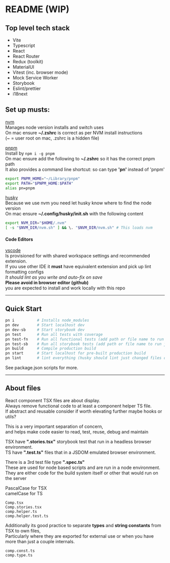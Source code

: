 # README (WIP)

## Top level tech stack

- Vite
- Typescript
- React
- React Router
- Redux (toolkit)
- MaterialUI
- Vitest (inc. browser mode)
- Mock Service Worker
- Storybook
- Eslint/prettier
- i18next

## Set up musts:

[nvm](https://github.com/nvm-sh/nvm)  
Manages node version installs and switch uses  
On mac ensure **~/.zshrc** is correct as per NVM install instructions  
(~ = user root on mac, .zshrc is a hidden file)

[pnpm](https://pnpm.io)  
Install by `npm i -g pnpm`  
On mac ensure add the following to **~/.zshrc** so it has the correct pnpm path  
It also provides a command line shortcut: so can type **'pn'** instead of 'pnpm'

```bash
export PNPM_HOME="~/Library/pnpm"
export PATH="$PNPM_HOME:$PATH"
alias pn=pnpm
```

[husky](https://typicode.github.io/husky/how-to.html#node-version-managers-and-guis)  
Because we use nvm you need let husky know where to find the node version  
On mac ensure **~/.config/husky/init.sh** with the following content

```bash
export NVM_DIR="$HOME/.nvm"
[ -s "$NVM_DIR/nvm.sh" ] && \. "$NVM_DIR/nvm.sh" # This loads nvm
```

#### Code Editors

[vscode](https://code.visualstudio.com/)  
Is provisioned for with shared workspace settings and recommended extension.  
If you use other IDE it **must** have equivalent extension and pick up lint formatting configs  
_It should lint as you write and auto-fix on save_  
**Please avoid in browser editor (github)**  
you are expected to install and work locally with this repo

---

## Quick Start

```bash
pn i          # Installs node_modules
pn dev        # Start localhost dev
pn dev-sb     # Start storybook dev
pn test       # Run all tests with coverage
pn test-fn    # Run all functional tests (add path or file name to run just one)
pn test-sb    # Run all storybook tests (add path or file name to run just one)
pn build      # Compile production build
pn start      # Start localhost for pre-built production build
pn lint       # lint everything (husky should lint just changed files on git commit)
```

See package.json scripts for more.

---

## About files

React component TSX files are about display.  
Always remove functional code to at least a component helper TS file.  
If abstract and reusable consider if worth elevating further maybe hooks or utils?

This is a very important separation of concern,  
and helps make code easier to read, test, reuse, debug and maintain

TSX have **".stories.tsx"** storybook test that run in a headless browser environment.  
TS have **".test.ts"** files that in a JSDOM emulated browser environment.

There is a 3rd test file type **".spec.ts"**  
These are used for node based scripts and are run in a node environment.  
They are either code for the build system itself or other that would run on the server

PascalCase for TSX  
camelCase for TS

```
Comp.tsx
Comp.stories.tsx
comp.helper.ts
comp.helper.test.ts
```

Additionally its good practice to separate **types** and **string constants** from TSX to own files,  
Particularly where they are exported for external use or when you have more than just a couple internals.

```
comp.const.ts
comp.type.ts
```
